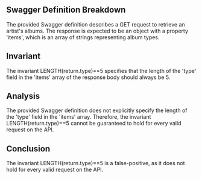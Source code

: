 ## Swagger Definition Breakdown
The provided Swagger definition describes a GET request to retrieve an artist's albums. The response is expected to be an object with a property 'items', which is an array of strings representing album types.

## Invariant
The invariant LENGTH(return.type)==5 specifies that the length of the 'type' field in the 'items' array of the response body should always be 5.

## Analysis
The provided Swagger definition does not explicitly specify the length of the 'type' field in the 'items' array. Therefore, the invariant LENGTH(return.type)==5 cannot be guaranteed to hold for every valid request on the API.

## Conclusion
The invariant LENGTH(return.type)==5 is a false-positive, as it does not hold for every valid request on the API.
